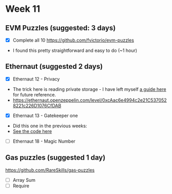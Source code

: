 # Week 11

## EVM Puzzles (suggested: 3 days)

- [x]  Complete all 10 https://github.com/fvictorio/evm-puzzles
  - I found this pretty straightforward and easy to do (~1 hour)

## Ethernaut (suggested 2 days)

- [x]  Ethernaut 12 - Privacy
  - The trick here is reading private storage - I have left myself [a guide here](./reading-private-storage.md) for future reference.
  - https://ethernaut.openzeppelin.com/level/0xcAac6e4994c2e21C5370528221c226D1076CfDAB
- [x]  Ethernaut 13 - Gatekeeper one
  - Did this one in the previous weeks:
  - [See the code here](../week7/ethernaut-13-gatekeeper/src/GatekeeperOne.sol)
- [ ]  Ethernaut 18 - Magic Number

## Gas puzzles (suggested 1 day)

https://github.com/RareSkills/gas-puzzles

- [ ]  Array Sum
- [ ]  Require
